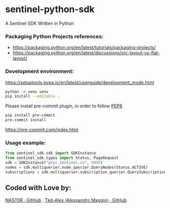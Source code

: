 # sentinel-python-sdk

A Sentinel SDK Written in Python

### Packaging Python Projects references:

- https://packaging.python.org/en/latest/tutorials/packaging-projects/
- https://packaging.python.org/en/latest/discussions/src-layout-vs-flat-layout/

### Development environment:

https://setuptools.pypa.io/en/latest/userguide/development_mode.html

```bash
python -m venv venv
pip install --editable .
```

Please install pre-commit plugin, in order to follow [PEP8](https://peps.python.org/pep-0008/)

```bash
pip install pre-commit
pre-commit install
```

https://pre-commit.com/index.html

### Usage example:

```python
from sentinel_sdk.sdk import SDKInstance
from sentinel_sdk.types import Status, PageRequest
sdk = SDKInstance("grpc.sentinel.co", 9090)
nodes = sdk.multiquerier.node_querier.QueryNodes(Status.ACTIVE)
subscriptions = sdk.multiquerier.subscription_querier.QuerySubscriptions(pagination=PageRequest(limit=5000, offset=0, reverse=True))
```

## Coded with Love by:

[NAST0R · GitHub](https://github.com/NAST0R) , [Tkd-Alex (Alessandro Maggio) · GitHub](https://github.com/Tkd-Alex)
